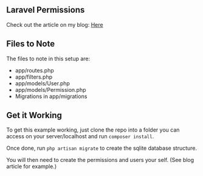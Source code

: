 ## Laravel Permissions

Check out the article on my blog: [Here](http://josephralph.co.uk)

## Files to Note

The files to note in this setup are:

- app/routes.php
- app/filters.php
- app/models/User.php
- app/models/Permission.php
- Migrations in app/migrations

## Get it Working

To get this example working, just clone the repo into a folder you can access on your server/localhost and run `composer install`.

Once done, run `php artisan migrate` to create the sqlite database structure.

You will then need to create the permissions and users your self. (See blog article for example.)